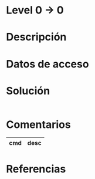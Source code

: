 # Level 0 -> 0

# Descripción

# Datos de acceso

# Solución

```bash

```

# Comentarios
|cmd| desc|
|-----|------|

# Referencias

